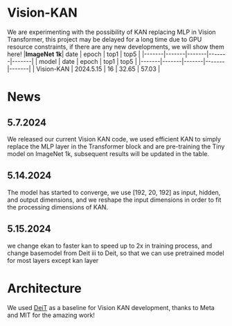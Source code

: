 # Vision-KAN
We are experimenting with the possibility of KAN replacing MLP in Vision Transformer, this project may be delayed for a long time due to GPU resource constraints, if there are any new developments, we will show them here!
|**ImageNet 1k**| date | epoch | top1 | top5 | 
|-------|-------|-------|-------|-------|
| model | date | epoch | top1 | top5 | 
|-------|-------|-------|-------|-------|
| Vision-KAN | 2024.5.15 | 16 | 32.65 | 57.03 |

# News
## 5.7.2024
We released our current Vision KAN code, we used efficient KAN to simply replace the MLP layer in the Transformer block and are pre-training the Tiny model on ImageNet 1k, subsequent results will be updated in the table.
## 5.14.2024
The model has started to converge, we use [192, 20, 192] as input, hidden, and output dimensions, and we reshape the input dimensions in order to fit the processing dimensions of KAN.
## 5.15.2024
we change ekan to faster kan to speed up to 2x in training process, and change basemodel from Deit iii to Deit, so that we can use pretrained model for most layers except kan layer
# Architecture
We used [DeiT](https://github.com/facebookresearch/deit) as a baseline for Vision KAN development, thanks to Meta and MIT for the amazing work!

